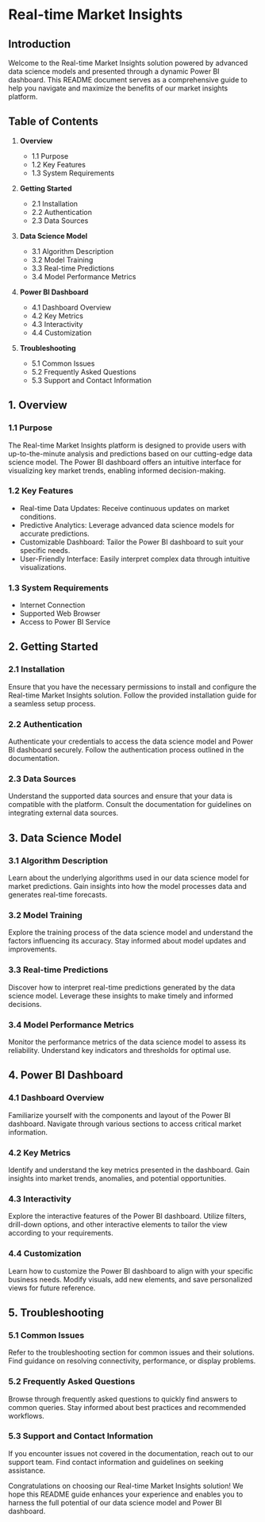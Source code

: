 # Real-time Market Insights

## Introduction

Welcome to the Real-time Market Insights solution powered by advanced data science models and presented through a dynamic Power BI dashboard. This README document serves as a comprehensive guide to help you navigate and maximize the benefits of our market insights platform.

## Table of Contents

1. **Overview**
    - 1.1 Purpose
    - 1.2 Key Features
    - 1.3 System Requirements

2. **Getting Started**
    - 2.1 Installation
    - 2.2 Authentication
    - 2.3 Data Sources

3. **Data Science Model**
    - 3.1 Algorithm Description
    - 3.2 Model Training
    - 3.3 Real-time Predictions
    - 3.4 Model Performance Metrics

4. **Power BI Dashboard**
    - 4.1 Dashboard Overview
    - 4.2 Key Metrics
    - 4.3 Interactivity
    - 4.4 Customization

5. **Troubleshooting**
    - 5.1 Common Issues
    - 5.2 Frequently Asked Questions
    - 5.3 Support and Contact Information

## 1. Overview

### 1.1 Purpose

The Real-time Market Insights platform is designed to provide users with up-to-the-minute analysis and predictions based on our cutting-edge data science model. The Power BI dashboard offers an intuitive interface for visualizing key market trends, enabling informed decision-making.

### 1.2 Key Features

- Real-time Data Updates: Receive continuous updates on market conditions.
- Predictive Analytics: Leverage advanced data science models for accurate predictions.
- Customizable Dashboard: Tailor the Power BI dashboard to suit your specific needs.
- User-Friendly Interface: Easily interpret complex data through intuitive visualizations.

### 1.3 System Requirements

- Internet Connection
- Supported Web Browser
- Access to Power BI Service

## 2. Getting Started

### 2.1 Installation

Ensure that you have the necessary permissions to install and configure the Real-time Market Insights solution. Follow the provided installation guide for a seamless setup process.

### 2.2 Authentication

Authenticate your credentials to access the data science model and Power BI dashboard securely. Follow the authentication process outlined in the documentation.

### 2.3 Data Sources

Understand the supported data sources and ensure that your data is compatible with the platform. Consult the documentation for guidelines on integrating external data sources.

## 3. Data Science Model

### 3.1 Algorithm Description

Learn about the underlying algorithms used in our data science model for market predictions. Gain insights into how the model processes data and generates real-time forecasts.

### 3.2 Model Training

Explore the training process of the data science model and understand the factors influencing its accuracy. Stay informed about model updates and improvements.

### 3.3 Real-time Predictions

Discover how to interpret real-time predictions generated by the data science model. Leverage these insights to make timely and informed decisions.

### 3.4 Model Performance Metrics

Monitor the performance metrics of the data science model to assess its reliability. Understand key indicators and thresholds for optimal use.

## 4. Power BI Dashboard

### 4.1 Dashboard Overview

Familiarize yourself with the components and layout of the Power BI dashboard. Navigate through various sections to access critical market information.

### 4.2 Key Metrics

Identify and understand the key metrics presented in the dashboard. Gain insights into market trends, anomalies, and potential opportunities.

### 4.3 Interactivity

Explore the interactive features of the Power BI dashboard. Utilize filters, drill-down options, and other interactive elements to tailor the view according to your requirements.

### 4.4 Customization

Learn how to customize the Power BI dashboard to align with your specific business needs. Modify visuals, add new elements, and save personalized views for future reference.

## 5. Troubleshooting

### 5.1 Common Issues

Refer to the troubleshooting section for common issues and their solutions. Find guidance on resolving connectivity, performance, or display problems.

### 5.2 Frequently Asked Questions

Browse through frequently asked questions to quickly find answers to common queries. Stay informed about best practices and recommended workflows.

### 5.3 Support and Contact Information

If you encounter issues not covered in the documentation, reach out to our support team. Find contact information and guidelines on seeking assistance.

Congratulations on choosing our Real-time Market Insights solution! We hope this README guide enhances your experience and enables you to harness the full potential of our data science model and Power BI dashboard.
